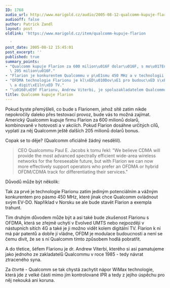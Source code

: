 ```yaml
---
ID: 1768
audio_url: http://www.marigold.cz/audio/2005-08-12-qualcomm-kupuje-flarion.mp3
audiooff: false
author: Patrick Zandl
layout: post
oldlink: 'https://www.marigold.cz/item/qualcomm-kupuje-flarion

  '
post_date: 2005-08-12 15:45:01
post_excerpt: ''
published: true
summary_points:
- "Qualcomm kupuje Flarion za 600 milion\u016F dolar\u016F, s mo\u017En\xFDm bonusem\
  \ 205 milion\u016F."
- "Flarion je konkurentem Qualcommu v p\xE1smu 450 MHz a v technologii OFDMA."
- "OFDMA technologie Flarionu je kl\xED\u010Dov\xE1 pro budouc\xED s\xEDt\u011B 4G\
  \ a digit\xE1ln\xED TV."
- "\u0160\xE9f Flarionu, Andrew Viterbi, je spoluzakladatelem Qualcommu z roku 1985."
title: Qualcomm kupuje Flarion
---
```


<p>Pokud byste přemýšleli, co bude s Flarionem, jehož sítě zatím nikde nepokročily daleko přes testovací provoz, bude vás to možná zajímat. Americký Qualcomm kupuje firmu Flarion za 600 milionů dolarů, kombinovaně v hotovosti a v akciích. Pokud Flarion dosáhne určitých cílů, vyplatí za něj Qualcomm ještě dalších 205 milionů dolarů bonus.</p>

<p>Copak se to děje? (Qualcomm oficiálně žádný nesdělil). </p>


> CEO Qualcommu  Paul E. Jacobs k tomu řekl: "We believe CDMA will provide the most advanced spectrally efficient wide-area wireless networks for the foreseeable future, but with Flarion we can now more effectively support operators who prefer an OFDMA or hybrid OFDM/CDMA track for differentiating their services."

<p>Důvodů může být několik:</p>

<p>Tak za prvé je technologie Flarionu zatím jediným potenciálním a vážným konkurentem pro pásmo 450 MHz, které jinak chce Qualcomm ovládnout svým EV-DO. Například v Norsku se ale bude stavět Flarion a exempla trahunt. </p>

<p>Tím druhým důvodem může být a asi také bude zkušenost Flarionu s OFDMA, která se zřejmě uchytí v Evolved UMTS nebo nejpozději v nástupních sítích 4G a také je ji možno vidět kolem digitální TV. Flarion k ní má pár patentů a dobře jí vládne, OFDM je modulace budoucnosti a není se čemu divit, že se s ní Qualcomm tímto způsobem hodlá pobratřit.</p>

<p>A do třetice,  šéfem Flarionu je dr. Andrew Viterbi, kterého si asi pamatujeme jako jednoho ze zakladatelů Qualcommu v roce 1985 - tedy návrat ztraceného syna. </p>

<p>Za čtvrté - Qualcomm se tak chystá zachytit nápor WiMax technologie, která jde z velké části mimo jím kontrolované IPR a tedy z jejího úspěchu pro něj nekouká ani koruna.
</p>
